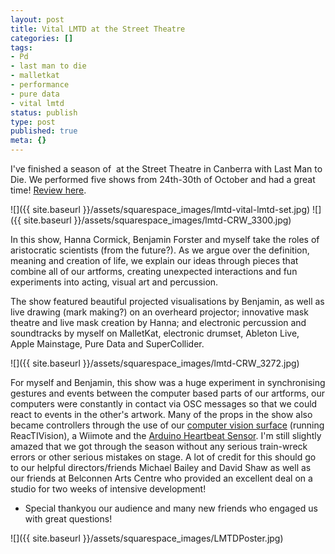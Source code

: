 ```yaml
---
layout: post
title: Vital LMTD at the Street Theatre
categories: []
tags:
- Pd
- last man to die
- malletkat
- performance
- pure data
- vital lmtd
status: publish
type: post
published: true
meta: {}
---
```


I've finished a season of  at the Street Theatre in Canberra with Last Man to Die. We performed five shows from 24th-30th of October and had a great time! [Review here](http://lastmantodie.blogspot.com/2009/10/reviews-and-news.html).

![]({{ site.baseurl }}/assets/squarespace_images/lmtd-vital-lmtd-set.jpg)
![]({{ site.baseurl }}/assets/squarespace_images/lmtd-CRW_3300.jpg)


In this show, Hanna Cormick, Benjamin Forster and myself take the roles of aristocratic scientists (from the future?). As we argue over the definition, meaning and creation of life, we explain our ideas through pieces that combine all of our artforms, creating unexpected interactions and fun experiments into acting, visual art and percussion.

The show featured beautiful projected visualisations by Benjamin, as well as live drawing (mark making?) on an overheard projector; innovative mask theatre and live mask creation by Hanna; and electronic percussion and soundtracks by myself on MalletKat, electronic drumset, Ableton Live, Apple Mainstage, Pure Data and SuperCollider.

![]({{ site.baseurl }}/assets/squarespace_images/lmtd-CRW_3272.jpg)

For myself and Benjamin, this show was a huge experiment in synchronising gestures and events between the computer based parts of our artforms, our computers were constantly in contact via OSC messages so that we could react to events in the other's artwork. Many of the props in the show also became controllers through the use of our [computer vision surface](/2009/08/computer-vision-instrument-for-vital.html) (running ReacTIVision), a Wiimote and the [Arduino Heartbeat Sensor](/2009/07/heartbeat-sensor.html). I'm still slightly amazed that we got through the season without any serious train-wreck errors or other serious mistakes on stage. A lot of credit for this should go to our helpful directors/friends Michael Bailey and David Shaw as well as our friends at Belconnen Arts Centre who provided an excellent deal on a studio for two weeks of intensive development!

+ Special thankyou our audience and many new friends who engaged us with great questions!

![]({{ site.baseurl }}/assets/squarespace_images/LMTDPoster.jpg)
